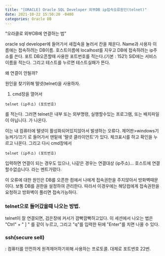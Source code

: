 ```yaml
---
title: "[ORACLE] Oracle SQL Developer 외부DB ip접속오류원인(telnet)"
date: 2021-10-22 15:50:20 -0400
categories: Oracle DB
---
```


"오라클로 외부DB에 연결하는 법"

oracle sql developer에 들어가서 새접속을 눌러서 칸을 채운다.
Name과 사용자 이름에는 접속하려는 DB이름.
호스트이름에 localhost를 지우고 DB에 접속하려는 ip주소를 쓴다.
포트 DB오픈할때 사용한 포트번호를 적는다.(기본 : 1521)
SID에는 서비스이름을 적는다.
그리고 테스트를 누르면 테스트실패가 뜬다.

왜 연결이 안될까?

원인을 찾기위해 텔넷(telnet)을 사용하자.

1. cmd창을 열어서 
```
telnet (ip주소) (포트번호)
```
를 적는다.
그러면 
telnet은 내부 또는 외부명령, 실행할수있는 프로그램, 또는 배치파일이 아닙니다. 
가 나온다. 

이는 내 컴퓨터에 텔넷이 활성화되어있지않아서 발생하는 오류다.
제어판>windows기능켜기/끄기 로 들어가서 맨밑에 '텔넷 클라이언트'가 있다.
체크표시를 하고 확인을 누르고 나온다.
그리고 다시
cmd창에서
```
telnet (ip주소) (포트번호)
```
입력하면 연결이 되는 경우도 있으나, 나같은 경우는 
연결대상 (ip주소)... 호스트에 연결할수없습니다.
라는 멘트가떴다. 

이 오류에 대한 원인은 DB를 오픈한 컴에서 나에게 접속권한을 주지않아서 방화벽때문이다. 
보통 DB를 권한을 설정하여 관리한다. 따라서 이경우에는 해당컴에게 접속권한을 요청하고 방화벽이 풀리면 접속가능하다.


### telnet으로 들어갔을때 나오는 방법.
telnet이 잘 연결되면, 검은창에 커서가 깜빡깜빡하고있다. 
이 세션에서 나오는 법은 "Ctrl" + " ] " 를 같이 누르고, 그리고 "q"를 입력한 뒤에 "Enter"를 치면 나올 수 있다.

### ssh(secure sell) 
: 컴퓨터를 안전하게 원격제어하기위해 사용하는 프로토콜. 대체로 포트번호 22번.
